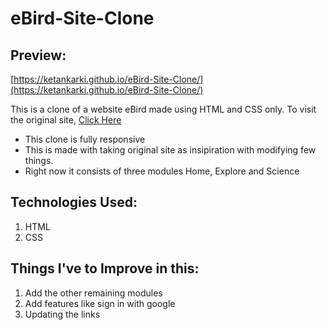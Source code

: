 # eBird-Site-Clone

## Preview:
[https://ketankarki.github.io/eBird-Site-Clone/](https://ketankarki.github.io/eBird-Site-Clone/)

This is a clone of a website eBird made using HTML and CSS only.
To visit the original site, [Click Here](https://ebird.org/home)

* This clone is fully responsive
* This is made with taking original site as insipiration with modifying few things.
* Right now it consists of three modules Home, Explore and Science

## Technologies Used:
1. HTML
2. CSS

## Things I've to Improve in this:
1. Add the other remaining modules
2. Add features like sign in with google
3. Updating the links

